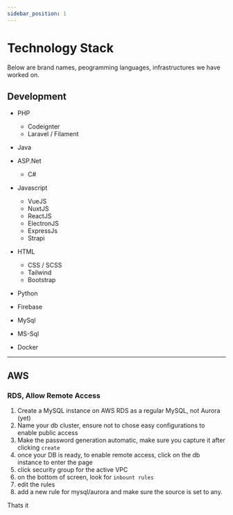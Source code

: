 ```yaml
---
sidebar_position: 1
---
```


# Technology Stack

Below are brand names, peogramming languages, infrastructures we have worked on.

## Development

- PHP
  - Codeignter
  - Laravel / Filament

- Java

- ASP.Net
  - C#

- Javascript
  - VueJS
  - NuxtJS
  - ReactJS
  - ElectronJS
  - ExpressJs
  - Strapi

- HTML
  - CSS / SCSS
  - Tailwind
  - Bootstrap

- Python

- Firebase
- MySql
- MS-Sql
- Docker

---

## AWS

### RDS, Allow Remote Access

1. Create a MySQL instance on AWS RDS as a regular MySQL, not Aurora (yet)
2. Name your db cluster, ensure not to chose easy configurations to enable public access
3. Make the password generation automatic, make sure you capture it after clicking `create`
4. once your DB is ready, to enable remote access, click on the db instance to enter the page
5. click security group for the active VPC
6. on the bottom of screen, look for `inbount rules`
7. edit the rules
8. add a new rule for mysql/aurora and make sure the source is set to any.

Thats it
